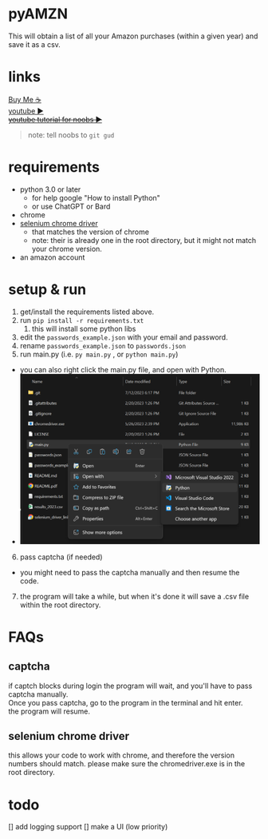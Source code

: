 # pyAMZN
This will obtain a list of all your Amazon purchases (within a given year) and save it as a csv.

# links
[Buy Me ☕](https://www.buymeacoffee.com/jgarza97885)   
[youtube ▶](https://youtu.be/1BCBll0lsiM)  
~~[youtube tutorial for noobs ▶️]()~~
> note: tell noobs to `git gud`

# requirements
* python 3.0 or later
  * for help google "How to install Python"
  * or use ChatGPT or Bard
* chrome
* [selenium chrome driver](https://chromedriver.chromium.org/downloads) 
  * that matches the version of chrome
  * note: their is already one in the root directory, but it might not match your chrome version.
* an amazon account

# setup & run
1. get/install the requirements listed above.
2. run `pip install -r requirements.txt`
   1. this will install some python libs
3. edit the `passwords_example.json` with your email and password.
4. rename `passwords_example.json` to `passwords.json`
5. run main.py (i.e. `py main.py` , or `python main.py`)
  * you can also right click the main.py file, and open with Python.
  * ![openwithpython](./misc/openwithpython.png)
6. pass captcha (if needed)
  * you might need to pass the captcha manually and then resume the code.
7. the program will take a while, but when it's done it will save a .csv file within the root directory.


# FAQs
## captcha
if captch blocks during login the program will wait, and you'll have to pass captcha manually.   
Once you pass captcha, go to the program in the terminal and hit enter.  
the program will resume.  

## selenium chrome driver
this allows your code to work with chrome, and therefore the version numbers should match.
please make sure the chromedriver.exe is in the root directory.


# todo  
[] add logging support
[] make a UI (low priority)